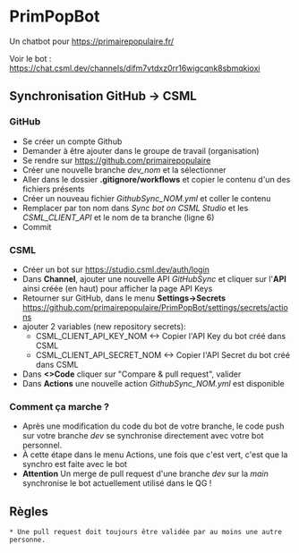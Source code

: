 # PrimPopBot

Un chatbot pour https://primairepopulaire.fr/ 

Voir le bot : https://chat.csml.dev/channels/difm7vtdxz0rr16wigcqnk8sbmqkioxi

## Synchronisation GitHub -> CSML

  ### GitHub
  
  * Se créer un compte Github
  * Demander à être ajouter dans le groupe de travail (organisation)
  * Se rendre sur https://github.com/primairepopulaire
  * Créer une nouvelle branche *dev_nom* et la sélectionner
  * Aller dans le dossier **.gitignore/workflows** et copier le contenu d'un des fichiers présents
  * Créer un nouveau fichier *GithubSync_NOM.yml* et coller le contenu
  * Remplacer par ton nom dans *Sync bot on CSML Studio* et les *CSML_CLIENT_API* et le nom de ta branche (ligne 6)
  * Commit

  ### CSML
  
  * Créer un bot sur https://studio.csml.dev/auth/login
  * Dans **Channel**, ajouter une nouvelle API *GitHubSync* et cliquer sur l'**API** ainsi créée (en haut) pour afficher la page API Keys
  * Retourner sur GitHub, dans le menu **Settings->Secrets** https://github.com/primairepopulaire/PrimPopBot/settings/secrets/actions
  * ajouter 2 variables (new repository secrets):
    * CSML_CLIENT_API_KEY_NOM <-> Copier l'API Key du bot créé dans CSML
    * CSML_CLIENT_API_SECRET_NOM <-> Copier l'API Secret du bot créé dans CSML
  * Dans **<>Code** cliquer sur "Compare & pull request", valider
  * Dans **Actions** une nouvelle action *GithubSync_NOM.yml* est disponible

  ### Comment ça marche ?
  
  * Après une modification du code du bot de votre branche, le code push sur votre branche *dev* se synchronise directement avec votre bot personnel.
  * À cette étape dans le menu Actions, une fois que c'est vert, c'est que la synchro est faite avec le bot
  * **Attention** Un merge de pull request d'une branche *dev* sur la *main* synchronise le bot actuellement utilisé dans le QG ! 

## Règles

	* Une pull request doit toujours être validée par au moins une autre personne.
